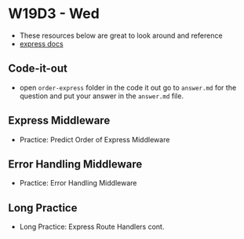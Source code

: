 # W19D3 - Wed
- These resources below are great to look around and reference 
- [express docs](https://expressjs.com/en/4x/api.html)


## Code-it-out
- open `order-express` folder in the code it out go to `answer.md` for the question and put your answer in the `answer.md` file.

## Express Middleware
- Practice: Predict Order of Express Middleware

## Error Handling Middleware
- Practice: Error Handling Middleware

## Long Practice
- Long Practice: Express Route Handlers cont.

